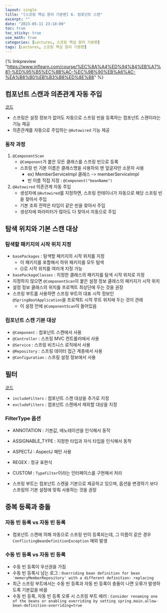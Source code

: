 ```yaml
---
layout: single
title: "[스프링 핵심 원리 기본편] 6. 컴포넌트 스캔"
excerpt: ""
date: "2023-05-11 23:18:00"
toc: true
toc_sticky: true
use_math: true
categories: [Lectures, 스프링 핵심 원리 기본편]
tags: [Lectures, 스프링 핵심 원리 기본편]
---
```

{% linkpreview "https://www.inflearn.com/course/%EC%8A%A4%ED%94%84%EB%A7%81-%ED%95%B5%EC%8B%AC-%EC%9B%90%EB%A6%AC-%EA%B8%B0%EB%B3%B8%ED%8E%B8" %}

## 컴포넌트 스캔과 의존관계 자동 주입
[코드](https://github.com/dpdms529/SpringCore/commit/82442acff38bb92e39c5bca55fa6eb3d0eeddb87)
- 스프링은 설정 정보가 없어도 자동으로 스프링 빈을 등록하는 컴포넌트 스캔이라는 기능 제공
- 의존관계를 자동으로 주입하는 `@Autowired` 기능 제공

### 동작 과정
1. `@ComponentScan`
   - `@Component`가 붙은 모든 클래스를 스프링 빈으로 등록
   - 스프링 빈 기본 이름은 클래스명을 사용하되 맨 앞글자만 소문자 사용
     - ex) MemberServiceImpl 클래스 -> memberServiceImpl
     - 빈 이름 직접 지정 : `@Component("beanName")`
2. `@Autowired` 의존관계 자동 주입
    - 생성자에 `@Autowired`를 지정하면, 스프링 컨테이너가 자동으로 해당 스프링 빈을 찾아서 주입
    - 기본 조회 전략은 타입이 같은 빈을 찾아서 주입
    - 생성자에 파라미터가 많아도 다 찾아서 자동으로 주입

## 탐색 위치와 기본 스캔 대상
### 탐색할 패키지의 시작 위치 지정
- `basePackages` : 탐색할 패키지의 시작 위치를 지정
  - 이 패키지를 포함해서 하위 패키지를 모두 탐색
  - {}로 시작 위치를 여러개 지정 가능
- `basePackageClasses` : 지정한 클래스의 패키지를 탐색 시작 위치로 지정
- 지정하지 않으면 `@ComponentScan`이 붙은 설정 정보 클래스의 패키지가 시작 위치
- 설정 정보 클래스의 위치를 프로젝트 최상단에 두는 것을 권장
- 스프링 부트를 사용하면 스프링 부트의 대표 시작 정보인 `@SpringBootApplication`을 프로젝트 시작 루트 위치에 두는 것이 관례
  - 이 설정 안에 `@ComponentScan`이 들어있음

### 컴포넌트 스캔 기본 대상
- `@Component` : 컴포넌트 스캔에서 사용
- `@Controller` : 스프링 MVC 컨트롤러에서 사용
- `@Service` : 스프링 비즈니스 로직에서 사용
- `@Repository` : 스프링 데이터 접근 계층에서 사용
- `@Configuration` : 스프링 설정 정보에서 사용

## 필터
[코드](https://github.com/dpdms529/SpringCore/commit/87ea9018984c19b93a37aabe8453efaa267e5260)
- `includeFilters` : 컴포넌트 스캔 대상을 추가로 지정
- `excludeFilters` : 컴포넌트 스캔에서 제외할 대상을 지정

### FilterType 옵션
- ANNOTATION : 기본값, 애노테이션을 인식해서 동작
- ASSIGNABLE_TYPE : 지정한 타입과 자식 타입을 인식해서 동작
- ASPECTJ : AspectJ 패턴 사용
- REGEX : 정규 표현식
- CUSTOM : `TypeFilter`이라는 인터페이스를 구현해서 처리


- 스프링 부트는 컴포넌트 스캔을 기본으로 제공하고 있으며, 옵션을 변경하기 보다 스프링의 기본 설정에 맞춰 사용하는 것을 권장

## 중복 등록과 충돌
### 자동 빈 등록 vs 자동 빈 등록
- 컴포넌트 스캔에 의해 자동으로 스프링 빈이 등록되는데, 그 이름이 같은 경우 `ConflictingBeanDefinitionException` 예외 발생

### 수동 빈 등록 vs 자동 빈 등록
- 수동 빈 등록이 우선권을 가짐
- 수동 빈 등록시 남는 로그 : `Overriding bean definition for bean 'memoryMemberRepository' with a different
    definition: replacing`
- 최근 스프링 부트에서는 수동 빈 등록과 자동 빈 등록이 충돌이 나면 오류가 발생하도록 기본값을 바꿈
- 수동 빈 등록, 자동 빈 등록 오류 시 스프링 부트 에러 : `Consider renaming one of the beans or enabling overriding by setting
  spring.main.allow-bean-definition-overriding=true`